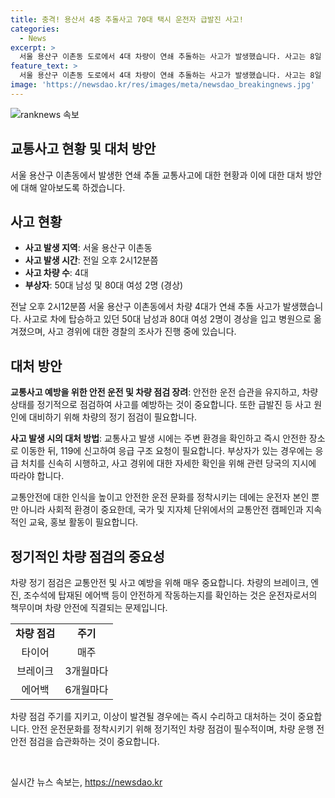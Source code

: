 ```yaml
---
title: 충격! 용산서 4중 추돌사고 70대 택시 운전자 급발진 사고!
categories:
  - News
excerpt: >
  서울 용산구 이촌동 도로에서 4대 차량이 연쇄 추돌하는 사고가 발생했습니다. 사고는 8일 오후 2시12분쯤 이촌동에서 발생했으며, 70대 운전기사 A씨의 택시가 차를 들이받아 4대가 연쇄 추돌했습니다. 이 사고로 50대 남성과 80대 여성 2명이 경상을 입고 병원으로 옮겨졌으며, A씨는 급발진인 것 같다고 주장했습니다. 경찰은 사고 경위를 조사 중이며, 실제 급발진 여부는 확인되지 않았습니다.
feature_text: >
  서울 용산구 이촌동 도로에서 4대 차량이 연쇄 추돌하는 사고가 발생했습니다. 사고는 8일 오후 2시12분쯤 이촌동에서 발생했으며, 70대 운전기사 A씨의 택시가 차를 들이받아 4대가 연쇄 추돌했습니다. 이 사고로 50대 남성과 80대 여성 2명이 경상을 입고 병원으로 옮겨졌으며, A씨는 급발진인 것 같다고 주장했습니다. 경찰은 사고 경위를 조사 중이며, 실제 급발진 여부는 확인되지 않았습니다.
image: 'https://newsdao.kr/res/images/meta/newsdao_breakingnews.jpg'
---
```


<p><img src="httpss://newsdao.kr/res/images/meta/newsdao_breakingnews.jpg" alt="ranknews 속보" /></p>

<h2 data-ke-size="size26">교통사고 현황 및 대처 방안</h2>

<p data-ke-size="size16">서울 용산구 이촌동에서 발생한 연쇄 추돌 교통사고에 대한 현황과 이에 대한 대처 방안에 대해 알아보도록 하겠습니다.</p>

<h2 data-ke-size="size24">사고 현황</h2>

<ul>
    <li><b>사고 발생 지역</b>: 서울 용산구 이촌동</li>
    <li><b>사고 발생 시간</b>: 전일 오후 2시12분쯤</li>
    <li><b>사고 차량 수</b>: 4대</li>
    <li><b>부상자</b>: 50대 남성 및 80대 여성 2명 (경상)</li>
</ul>

<p data-ke-size="size16">전날 오후 2시12분쯤 서울 용산구 이촌동에서 차량 4대가 연쇄 추돌 사고가 발생했습니다. 사고로 차에 탑승하고 있던 50대 남성과 80대 여성 2명이 경상을 입고 병원으로 옮겨졌으며, 사고 경위에 대한 경찰의 조사가 진행 중에 있습니다.</p>

<h2 data-ke-size="size24">대처 방안</h2>

<p data-ke-size="size16"><b>교통사고 예방을 위한 안전 운전 및 차량 점검 장려</b>: 안전한 운전 습관을 유지하고, 차량 상태를 정기적으로 점검하여 사고를 예방하는 것이 중요합니다. 또한 급발진 등 사고 원인에 대비하기 위해 차량의 정기 점검이 필요합니다.</p>

<p data-ke-size="size16"><b>사고 발생 시의 대처 방법</b>: 교통사고 발생 시에는 주변 환경을 확인하고 즉시 안전한 장소로 이동한 뒤, 119에 신고하여 응급 구조 요청이 필요합니다. 부상자가 있는 경우에는 응급 처치를 신속히 시행하고, 사고 경위에 대한 자세한 확인을 위해 관련 당국의 지시에 따라야 합니다.</p>

<p data-ke-size="size16">교통안전에 대한 인식을 높이고 안전한 운전 문화를 정착시키는 데에는 운전자 본인 뿐만 아니라 사회적 환경이 중요한데, 국가 및 지자체 단위에서의 교통안전 캠페인과 지속적인 교육, 홍보 활동이 필요합니다.</p>

<h2 data-ke-size="size24">정기적인 차량 점검의 중요성</h2>

<p data-ke-size="size16">차량 정기 점검은 교통안전 및 사고 예방을 위해 매우 중요합니다. 차량의 브레이크, 엔진, 조수석에 탑재된 에어백 등이 안전하게 작동하는지를 확인하는 것은 운전자로서의 책무이며 차량 안전에 직결되는 문제입니다.</p>

<table>
    <tr>
        <td style="text-align: center; height: 17px;"><b>차량 점검</b></td>
        <td style="text-align: center; height: 17px;"><b>주기</b></td>
    </tr>
    <tr>
        <td style="text-align: center; height: 17px;">타이어</td>
        <td style="text-align: center; height: 17px;">매주</td>
    </tr>
    <tr>
        <td style="text-align: center; height: 17px;">브레이크</td>
        <td style="text-align: center; height: 17px;">3개월마다</td>
    </tr>
    <tr>
        <td style="text-align: center; height: 17px;">에어백</td>
        <td style="text-align: center; height: 17px;">6개월마다</td>
    </tr>
</table>

<p data-ke-size="size16">차량 점검 주기를 지키고, 이상이 발견될 경우에는 즉시 수리하고 대처하는 것이 중요합니다. 안전 운전문화를 정착시키기 위해 정기적인 차량 점검이 필수적이며, 차량 운행 전 안전 점검을 습관화하는 것이 중요합니다.</p>

<p data-ke-size="size16">&nbsp;</p>
실시간 뉴스 속보는, <a href="https://newsdao.kr" rel="dofollow">https://newsdao.kr</a>


